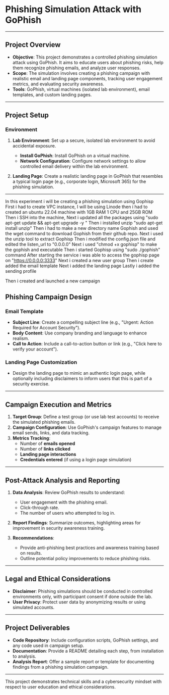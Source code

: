 # Phishing Simulation Attack with GoPhish

---

## Project Overview
- **Objective**: This project demonstrates a controlled phishing simulation attack using GoPhish. It aims to educate users about phishing risks, help them recognize phishing emails, and analyze user responses.
- **Scope**: The simulation involves creating a phishing campaign with realistic email and landing page components, tracking user engagement metrics, and evaluating security awareness.
- **Tools**: GoPhish, virtual machines (isolated lab environment), email templates, and custom landing pages.

---

## Project Setup

### Environment
1. **Lab Environment**: Set up a secure, isolated lab environment to avoid accidental exposure.
   - **Install GoPhish**: Install GoPhish on a virtual machine.
   - **Network Configuration**: Configure network settings to allow controlled email delivery within the lab environment.

2. **Landing Page**: Create a realistic landing page in GoPhish that resembles a typical login page (e.g., corporate login, Microsoft 365) for the phishing simulation.

---
In this experiment i will be creating a phishing simulation using Gophisp
First i had to create VPC instance, I will be using Linode then i had to created an ubuntu 22.04 machine with 1GB RAM 1 CPU and 25GB ROM 
Then i SSH into the machine, Next i updated all the packages using "sudo apt-get update && apt-get upgrade -y "
Then i installed unzip "sudo apt-get install unzip"
Then i had to make a new directory name Gophish and used the wget command to download Gophish from their github repo.
Next i used the unzip tool to extract Gophisp
Then i modified the config.json file and edited the listen_url to "0.0.0.0"
Next i used "chmod +x gophisp" to make the gophish and executable 
Then i started Gophisp using "sudo ./gophish" command
After starting the service i was able to access the gophisp page on "https://0.0.0.0:3333"
Next i created a new user group
Then i create added the email template
Next i added the landing page
Lastly i added the sending profile

Then i created and launched a new campaign 



## Phishing Campaign Design

### Email Template
- **Subject Line**: Create a compelling subject line (e.g., "Urgent: Action Required for Account Security").
- **Body Content**: Use company branding and language to enhance realism.
- **Call to Action**: Include a call-to-action button or link (e.g., "Click here to verify your account").

### Landing Page Customization
- Design the landing page to mimic an authentic login page, while optionally including disclaimers to inform users that this is part of a security exercise.

---

## Campaign Execution and Metrics

1. **Target Group**: Define a test group (or use lab test accounts) to receive the simulated phishing emails.
2. **Campaign Configuration**: Use GoPhish's campaign features to manage email sends, links, and data tracking.
3. **Metrics Tracking**:
   - Number of **emails opened**
   - Number of **links clicked**
   - **Landing page interactions**
   - **Credentials entered** (if using a login page simulation)

---

## Post-Attack Analysis and Reporting

1. **Data Analysis**: Review GoPhish results to understand:
   - User engagement with the phishing email.
   - Click-through rate.
   - The number of users who attempted to log in.

2. **Report Findings**: Summarize outcomes, highlighting areas for improvement in security awareness training.

3. **Recommendations**:
   - Provide anti-phishing best practices and awareness training based on results.
   - Outline potential policy improvements to reduce phishing risks.

---

## Legal and Ethical Considerations

- **Disclaimer**: Phishing simulations should be conducted in controlled environments only, with participant consent if done outside the lab.
- **User Privacy**: Protect user data by anonymizing results or using simulated accounts.

---

## Project Deliverables

- **Code Repository**: Include configuration scripts, GoPhish settings, and any code used in campaign setup.
- **Documentation**: Provide a README detailing each step, from installation to analysis.
- **Analysis Report**: Offer a sample report or template for documenting findings from a phishing simulation campaign.

---

This project demonstrates technical skills and a cybersecurity mindset with respect to user education and ethical considerations.
